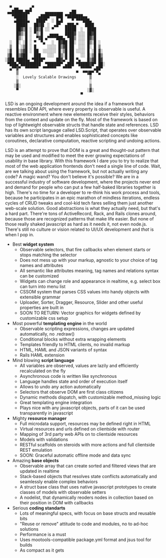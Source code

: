     
      ▀ ▄▄     ▄▀
     ▄▄█████▄██▀      ▄▄▄▄▄▄▄▄   ▄██
       ▀██████     ▄████▀▀▀███ ▀███████▄▄
        ▄█████▄   ████▀  ░ █▄█    ▀ ▀▀▀███▄
         █████   ██▓█▌ ░  ▄█▀  ▄███▄▀   ████ 
         ██▓▒█ ░ █▓▒█ ░░ ▀     █████  ░  ████ 
         █▓▒░█ ░ ▀▒░█   ▄▄▄▄   ████▓ ░░░ ██▓█ 
         █▒░ █ ░  ▀▓█ ▄▀▀▀▀███▄ ▀██▒ ░░░ █▓▒█ 
      ░  █░ ░█ ░ ▀  ▀▄   ░  █▓██ ██░ ░░░ █▒░█ ░ 
      ▒  █ ░▒█ ░ █     ░░░░ █▒▓█ ██  ░░░ █░ █ ▒ 
     ░▓  █░▒▓█ ░ ██  ░░░░░░ █░▒█ ██ ░░░░ █ ░█ ▓░ 
     ▒█  █▒▓██   ███   ░░░  █▒░█ ██   ░░ █░▒█ █▒   
    ░▓██ █████▄ ▀████▀     ██▓▄▀ ██ ▀▄   █▒▓█ █▓
     ▀███▄▀█████████  ▀██████▀ ▄███ ▀█████▓█▀ ██░
      ▄▀▀▓▀  ▀▀▀▀▀▀  ▀▀▀▀▀▀   ▀▀▀▀    ▀▀▀▀▀ ▄██▀
         ▒                          ▀  ▀▀▓█▀ ▀▄ 
         ░  Lovely Scalable Drawings      ▒
         ▒                                ░
        ░▓░                               ▒
         ▀                               ░▓░
                                      ▀

LSD is an ongoing development around the idea if a framework that resembles DOM API, where every property is observable is useful. A reactive environment where new elements receive their styles, behaviors from the context and update on the fly. Most of the framework is based on top of lightweight observable structs that handle state and references. LSD has its own script language called LSD.Script, that operates over observable variables and structures and enables sophisticated concepts like coroutines, declarative computation, reactive scripting and undoing actions.

LSD is an attempt to prove that DOM is a great and thought-out pattern that may be used and modified to meet the ever growing expectations of usability in base library. With this framework I dare you to try to realize that most of the web application frontends don't need a single line of code. Wait, are we talking about using the framework, but not actually writing any code? A magic wand? You don't believe it's possible? We are in a successful industry of software development, where the projects never end and demand for people who can put a few half-baked libraries together is high. There's no time for a developer to re-think his work process and tools, because he participates in an epic marathon of mindless iterations, endless cycles of CRUD tweaks and cool-kid tech fares selling them just another web-scale solution. Good abstractions is what they actually need, but that's a hard part. There're tons of ActiveRecord, Rack, and Rails clones around, because those are recognized patterns that make life easier. But none of those really shaked javascript as hard as it needs it, not even node.js. There's still no culture or vision related to UI/UX development and *that* is when I pop in.
 
* Best **widget system**
  * Observable selectors, that fire callbacks when element starts or stops matching the selector
  * Does not mess up with your markup, agnostic to your choice of tag names and attributes
  * All semantic like attributes meaning, tag names and relations syntax can be customized
  * Widgets can change role and appearance in realtime, e.g. select box can turn into menu list
  * CSSOM system that parses CSS values into handy objects with extensible grammar
  * Uploader, Sorter, Dragger, Resource, Slider and other useful properties are built in
  * SOON TO RETURN: Vector graphics for widgets defined by customizable css setup
* Most powerful **templating engine** in the world
  * Observable scripting expressions, changes are updated automatically, no .redraw()
  * Conditional blocks without extra wrapping elements
  * Templates friendly to HTML clients, no invalid markup
  * HTML, HAML and JSON variants of syntax
  * Rails HAML extension
* Mind blowing **script language**
  * All variables are observed, values are lazily and efficiently recalculated on the fly
  * Asynchronous code is written like synchronous
  * Language handles state and order of execution itself
  * Allows to undo any action automatically
  * Selectors that observe DOM are first class citizens
  * Dynamic methods dispatch, with customizable method_missing logic
  * Great templating engine integration
  * Plays nice with any javascript objects, parts of it can be used transparently in javascript
* Mighty **resource manager**
  * Full microdata support, resources may be defined right in HTML
  * Virtual resources and urls defined on clientside with router
  * Mapping of 3rd party web APIs on to clientside resources
  * Models with validations
  * RESTful scaffolds on steroids with more actions and full clientside REST emulation
  * SOON: Graceful automatic offline mode and data sync
* Amazing **base objects**
  * Observable array that can create sorted and filtered views that are updated in realtime
  * Stack-based objects that resolves state conflicts automatically and seamlessly enable complex behaviors
  * A struct base class that uses native javascript prototypes to create classes of models with observable setters
  * A nodelist, that dynamically reoders nodes in collection based on their position in DOM with callbacks
* Serious **coding standarts**
  * Lots of meaningful specs, with focus on base structs and reusable bits
  * "Reuse or remove" attitude to code and modules, no to ad-hoc solutions
  * Performance is a must
  * Uses mootools-compatible package.yml format and jsus tool for builds
  * As compact as it gets
  